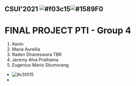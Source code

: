 ## CSUI'2021 ![#f03c15](https://via.placeholder.com/15/f03c15/000000?text=+)![#1589F0](https://via.placeholder.com/15/1589F0/000000?text=+)
# FINAL PROJECT PTI - Group 4

1. Kevin
2. Maria Aurellia
3. Raden Dhaneswara TBR
4. Jeremy Alva Prathama
5. Eugenius Mario Situmorang


- ![#c5f015](https://via.placeholder.com/15/c5f015/000000?text=+)
- 
